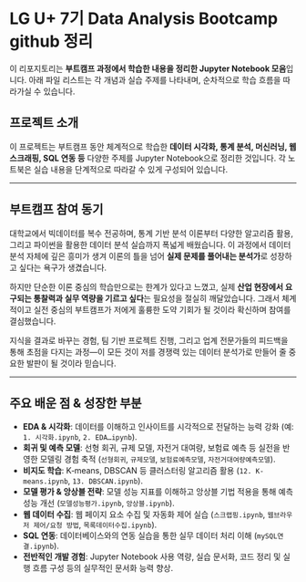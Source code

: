 # LG U+ 7기 Data Analysis Bootcamp github 정리

이 리포지토리는 **부트캠프 과정에서 학습한 내용을 정리한 Jupyter Notebook 모음**입니다. 아래 파일 리스트는 각 개념과 실습 주제를 나타내며, 순차적으로 학습 흐름을 따라가실 수 있습니다.


##  프로젝트 소개
이 프로젝트는 부트캠프 동안 체계적으로 학습한 **데이터 시각화, 통계 분석, 머신러닝, 웹 스크래핑, SQL 연동 등** 다양한 주제를 Jupyter Notebook으로 정리한 것입니다. 각 노트북은 실습 내용을 단계적으로 따라갈 수 있게 구성되어 있습니다.

---

##  부트캠프 참여 동기
대학교에서 빅데이터를 복수 전공하며, 통계 기반 분석 이론부터 다양한 알고리즘 활용, 그리고 파이썬을 활용한 데이터 분석 실습까지 폭넓게 배웠습니다. 이 과정에서 데이터 분석 자체에 깊은 흥미가 생겨 이론의 틀을 넘어 **실제 문제를 풀어내는 분석가**로 성장하고 싶다는 욕구가 생겼습니다.

하지만 단순한 이론 중심의 학습만으로는 한계가 있다고 느꼈고, 실제 **산업 현장에서 요구되는 통찰력과 실무 역량을 기르고 싶다**는 필요성을 절실히 깨달았습니다. 그래서 체계적이고 실전 중심의 부트캠프가 저에게 훌륭한 도약 기회가 될 것이라 확신하며 참여를 결심했습니다.

지식을 결과로 바꾸는 경험, 팀 기반 프로젝트 진행, 그리고 업계 전문가들의 피드백을 통해 초점을 다지는 과정—이 모든 것이 저를 경쟁력 있는 데이터 분석가로 만들어 줄 중요한 발판이 될 것이라 믿습니다.

---

##  주요 배운 점 & 성장한 부분
- **EDA & 시각화**: 데이터를 이해하고 인사이트를 시각적으로 전달하는 능력 강화 (예: `1. 시각화.ipynb`, `2. EDA…ipynb`).
- **회귀 및 예측 모델**: 선형 회귀, 규제 모델, 자전거 대여량, 보험료 예측 등 실전을 반영한 모델링 경험 축적 (`선형회귀`, `규제모델`, `보험료예측모델`, `자전거대여량예측모델`).
- **비지도 학습**: K‑means, DBSCAN 등 클러스터링 알고리즘 활용 (`12. K-means.ipynb`, `13. DBSCAN.ipynb`).
- **모델 평가 & 앙상블 전략**: 모델 성능 지표를 이해하고 앙상블 기법 적용을 통해 예측 성능 개선 (`모델성능평가.ipynb`, `앙상블.ipynb`).
- **웹 데이터 수집**: 웹 페이지 요소 수집 및 자동화 제어 실습 (`스크랩핑.ipynb`, `웹브라우저 제어/요청 방법`, `목록데이터수집.ipynb`).
- **SQL 연동**: 데이터베이스와의 연동 실습을 통한 실무 데이터 처리 이해 (`mySQL연결.ipynb`).
- **전반적인 개발 경험**: Jupyter Notebook 사용 역량, 실습 문서화, 코드 정리 및 실행 흐름 구성 등의 실무적인 문서화 능력 향상.
